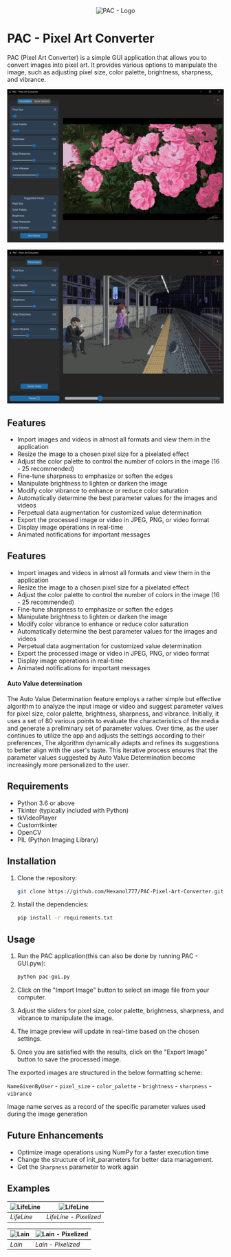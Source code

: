 <p align="center">
  <img src="https://github.com/Hexanol777/PAC-Pixel-Art-Converter/blob/main/lantern.ico" alt="PAC - Logo" />
</p>


# PAC - Pixel Art Converter

PAC (Pixel Art Converter) is a simple GUI application that allows you to convert images into pixel art. It provides various options to manipulate the image, such as adjusting pixel size, color palette, brightness, sharpness, and vibrance.

<p align="center">
  <img src="https://github.com/Hexanol777/PAC-Pixel-Art-Converter/blob/main/READMEmd/PAC%20-%20Screenshot%202.png" alt="PAC - Screenshot 2" />
</p>

<p align="center">
  <img src="https://github.com/Hexanol777/PAC-Pixel-Art-Converter/blob/main/READMEmd/PAC%20-%20Screenshot%203.png" alt="PAC - Screenshot 3" />
</p>

## Features

- Import images and videos in almost all formats and view them in the application
- Resize the image to a chosen pixel size for a pixelated effect
- Adjust the color palette to control the number of colors in the image (16 - 25 recommended)
- Fine-tune sharpness to emphasize or soften the edges
- Manipulate brightness to lighten or darken the image
- Modify color vibrance to enhance or reduce color saturation
- Automatically determine the best parameter values for the images and videos
- Perpetual data augmentation for customized value determination
- Export the processed image or video in JPEG, PNG, or video format
- Display image operations in real-time
- Animated notifications for important messages

## Features

- Import images and videos in almost all formats and view them in the application
- Resize the image to a chosen pixel size for a pixelated effect
- Adjust the color palette to control the number of colors in the image (16 - 25 recommended)
- Fine-tune sharpness to emphasize or soften the edges
- Manipulate brightness to lighten or darken the image
- Modify color vibrance to enhance or reduce color saturation
- Automatically determine the best parameter values for the images and videos
- Perpetual data augmentation for customized value determination
- Export the processed image or video in JPEG, PNG, or video format
- Display image operations in real-time
- Animated notifications for important messages

#### Auto Value determination

The Auto Value Determination feature employs a rather simple but effective algorithm to analyze the input image or video and suggest parameter values for pixel size, color palette, brightness, sharpness, and vibrance. Initially, it uses a set of 80 various points to evaluate the characteristics of the media and generate a preliminary set of parameter values. Over time, as the user continues to utilize the app and adjusts the settings according to their preferences, The algorithm dynamically adapts and refines its suggestions to better align with the user's taste. This iterative process ensures that the parameter values suggested by Auto Value Determination become increasingly more personalized to the user.


## Requirements

- Python 3.6 or above
- Tkinter (typically included with Python)
- tkVideoPlayer
- Customtkinter
- OpenCV
- PIL (Python Imaging Library)

## Installation

1. Clone the repository:

   ```bash
   git clone https://github.com/Hexanol777/PAC-Pixel-Art-Converter.git
2. Install the dependencies:
   ```bash
   pip install -r requirements.txt

## Usage

1. Run the PAC application(this can also be done by running PAC - GUI.pyw):

   ```bash
   python pac-gui.py

2. Click on the "Import Image" button to select an image file from your computer.

3. Adjust the sliders for pixel size, color palette, brightness, sharpness, and vibrance to manipulate the image.

4. The image preview will update in real-time based on the chosen settings.

5. Once you are satisfied with the results, click on the "Export Image" button to save the processed image.

The exported images are structured in the below formatting scheme:

`NameGivenByUser` - `pixel_size` - `color_palette` - `brightness` - `sharpness` - `vibrance`

Image name serves as a record of the specific parameter values used during the image generation
## Future Enhancements

- Optimize image operations using NumPy for a faster execution time
- Change the structure of init_parameters for better data management.
- Get the `Sharpness` parameter to work again

## Examples
| ![LifeLine](https://github.com/Hexanol777/PAC-Pixel-Art-Converter/blob/main/input/2.jpg) | ![LifeLine](https://github.com/Hexanol777/PAC-Pixel-Art-Converter/blob/main/output/Lifeline%20-%205%20-%2075%20-%20100%20-%20100.png) |
| --- | --- |
| *LifeLine* | *LifeLine - Pixelized* |


| ![Lain](https://github.com/Hexanol777/PAC-Pixel-Art-Converter/blob/main/input/Lain.jpg) | ![Lain - Pixelized](https://github.com/Hexanol777/PAC-Pixel-Art-Converter/blob/main/output/Lain%20-%205%20-%2025%20-%20100%20-%20121.png) |
| --- | --- |
| *Lain* | *Lain - Pixelized* |



